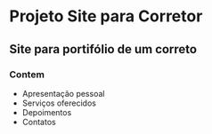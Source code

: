 # Projeto Site para Corretor

## Site para portifólio de um correto

### Contem
- Apresentação pessoal
- Serviços oferecidos
- Depoimentos
- Contatos